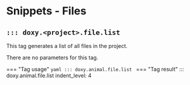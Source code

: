 # Snippets - Files

## `::: doxy.<project>.file.list`

This tag generates a list of all files in the project.

There are no parameters for this tag.

=== "Tag usage"
    ```yaml
    ::: doxy.animal.file.list
    ```
=== "Tag result"
::: doxy.animal.file.list
indent_level: 4

